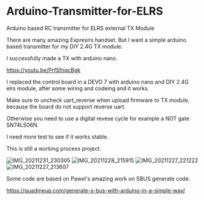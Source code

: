 # Arduino-Transmitter-for-ELRS
Arduino based RC transmitter for ELRS external TX Module

There are many amazing Expreslrs handset. But I want a simple arduino based transmitter for my DIY 2.4G TX module.

I successfully made a TX with arduino nano. 

https://youtu.be/PrfSfnqcBgk

I replaced the control board in a DEVO 7 with arduino nano and DIY 2.4G elrs module, after some wiring and codeing and it works.

Make sure to uncheck uart_reverse when upload firmware to TX module, because the board do not support reverse uart. 

Otherwise you need to use a digital revese cycle for example a NOT gate SN74LS06N.

I need more test to see if it works stable.

This is still a working process project. 

![IMG_20211231_230305](https://user-images.githubusercontent.com/43392862/147845208-0726187d-0374-496a-80d1-303791e30d3f.jpg)
![IMG_20211228_215915](https://user-images.githubusercontent.com/43392862/147845211-86a539c5-958d-44ce-be10-5ccce836f60c.jpg)
![IMG_20211227_221222](https://user-images.githubusercontent.com/43392862/147845217-37778ccd-7a42-4e84-9291-ddd86a3ed9e5.jpg)
![IMG_20211227_213607](https://user-images.githubusercontent.com/43392862/147845218-07ae3f93-578e-45b4-b0da-48cd59fea7bb.jpg)


Some code are based on  Pawel's amazing work on SBUS generate code.

https://quadmeup.com/generate-s-bus-with-arduino-in-a-simple-way/
